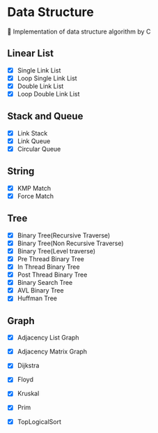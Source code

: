# Data Structure
:triangular_ruler: Implementation of data structure algorithm by C

## Linear List

- [x] Single Link List
- [x] Loop Single Link List
- [x] Double Link List
- [x] Loop Double Link List

## Stack and Queue

- [x] Link Stack
- [x] Link Queue
- [x] Circular Queue

## String

- [x] KMP Match
- [x] Force Match

## Tree

- [x] Binary Tree(Recursive Traverse)
- [x] Binary Tree(Non Recursive Traverse)
- [x] Binary Tree(Level traverse)
- [x] Pre Thread Binary Tree
- [x] In Thread Binary Tree
- [x] Post Thread Binary Tree
- [x] Binary Search Tree
- [x] AVL Binary Tree
- [x] Huffman Tree

## Graph

- [x] Adjacency List Graph
- [x] Adjacency Matrix Graph
- [x] Dijkstra 
- [x] Floyd 
- [x] Kruskal
- [x] Prim
- [x] TopLogicalSort

